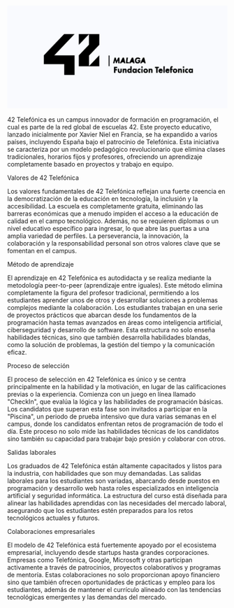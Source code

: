 <a href="#" onclick="return false;"><img alt="42 Logo" src="https://github.com/unisraporelmundo/Cursus42/blob/main/assets/42-malaga-logo.jpg"></a>

42 Telefónica es un campus innovador de formación en programación, el cual es parte de la red global de escuelas 42. Este proyecto educativo, lanzado inicialmente por Xavier Niel en Francia, se ha expandido a varios países, incluyendo España bajo el patrocinio de Telefónica. Esta iniciativa se caracteriza por un modelo pedagógico revolucionario que elimina clases tradicionales, horarios fijos y profesores, ofreciendo un aprendizaje completamente basado en proyectos y trabajo en equipo.

Valores de 42 Telefónica

Los valores fundamentales de 42 Telefónica reflejan una fuerte creencia en la democratización de la educación en tecnología, la inclusión y la accesibilidad. La escuela es completamente gratuita, eliminando las barreras económicas que a menudo impiden el acceso a la educación de calidad en el campo tecnológico. Además, no se requieren diplomas o un nivel educativo específico para ingresar, lo que abre las puertas a una amplia variedad de perfiles. La perseverancia, la innovación, la colaboración y la responsabilidad personal son otros valores clave que se fomentan en el campus.

Método de aprendizaje

El aprendizaje en 42 Telefónica es autodidacta y se realiza mediante la metodología peer-to-peer (aprendizaje entre iguales). Este método elimina completamente la figura del profesor tradicional, permitiendo a los estudiantes aprender unos de otros y desarrollar soluciones a problemas complejos mediante la colaboración. Los estudiantes trabajan en una serie de proyectos prácticos que abarcan desde los fundamentos de la programación hasta temas avanzados en áreas como inteligencia artificial, ciberseguridad y desarrollo de software. Esta estructura no solo enseña habilidades técnicas, sino que también desarrolla habilidades blandas, como la solución de problemas, la gestión del tiempo y la comunicación eficaz.

Proceso de selección

El proceso de selección en 42 Telefónica es único y se centra principalmente en la habilidad y la motivación, en lugar de las calificaciones previas o la experiencia. Comienza con un juego en línea llamado "CheckIn", que evalúa la lógica y las habilidades de programación básicas. Los candidatos que superan esta fase son invitados a participar en la "Piscina", un periodo de prueba intensivo que dura varias semanas en el campus, donde los candidatos enfrentan retos de programación de todo el día. Este proceso no solo mide las habilidades técnicas de los candidatos sino también su capacidad para trabajar bajo presión y colaborar con otros.

Salidas laborales

Los graduados de 42 Telefónica están altamente capacitados y listos para la industria, con habilidades que son muy demandadas. Las salidas laborales para los estudiantes son variadas, abarcando desde puestos en programación y desarrollo web hasta roles especializados en inteligencia artificial y seguridad informática. La estructura del curso está diseñada para alinear las habilidades aprendidas con las necesidades del mercado laboral, asegurando que los estudiantes estén preparados para los retos tecnológicos actuales y futuros.

Colaboraciones empresariales

El modelo de 42 Telefónica está fuertemente apoyado por el ecosistema empresarial, incluyendo desde startups hasta grandes corporaciones. Empresas como Telefónica, Google, Microsoft y otras participan activamente a través de patrocinios, proyectos colaborativos y programas de mentoría. Estas colaboraciones no solo proporcionan apoyo financiero sino que también ofrecen oportunidades de prácticas y empleo para los estudiantes, además de mantener el currículo alineado con las tendencias tecnológicas emergentes y las demandas del mercado.
